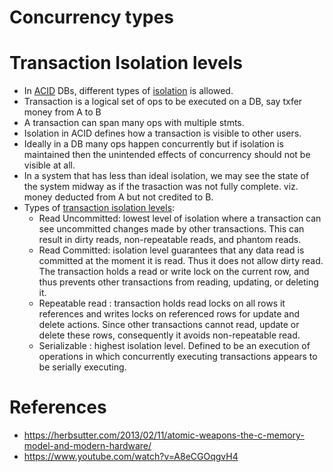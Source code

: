 # Concurrency types

# Transaction Isolation levels
- In [ACID](https://en.wikipedia.org/wiki/ACID) DBs, different types of [isolation](https://en.wikipedia.org/wiki/Isolation_%28database_systems%29) is allowed.
- Transaction is a logical set of ops to be executed on a DB, say txfer money from A to B
- A transaction can span many ops with multiple stmts.
- Isolation in ACID defines how a transaction is visible to other users.
- Ideally in a DB many ops happen concurrently but if isolation is maintained then the unintended effects of concurrency should not be visible at all.
- In a system that has less than ideal isolation, we may see the state of the system midway as if the trasaction was not fully complete. viz. money deducted from A but not credited to B.
- Types of [transaction isolation levels](https://www.geeksforgeeks.org/transaction-isolation-levels-dbms/):
  - Read Uncommitted: lowest level of isolation where a transaction can see uncommitted changes made by other transactions. This can result in dirty reads, non-repeatable reads, and phantom reads.
  - Read Committed: isolation level guarantees that any data read is committed at the moment it is read. Thus it does not allow dirty read. The transaction holds a read or write lock on the current row, and thus prevents other transactions from reading, updating, or deleting it.
  - Repeatable read : transaction holds read locks on all rows it references and writes locks on referenced rows for update and delete actions. Since other transactions cannot read, update or delete these rows, consequently it avoids non-repeatable read.
  - Serializable : highest isolation level. Defined to be an execution of operations in which concurrently executing transactions appears to be serially executing.

# References
- https://herbsutter.com/2013/02/11/atomic-weapons-the-c-memory-model-and-modern-hardware/
- https://www.youtube.com/watch?v=A8eCGOqgvH4

